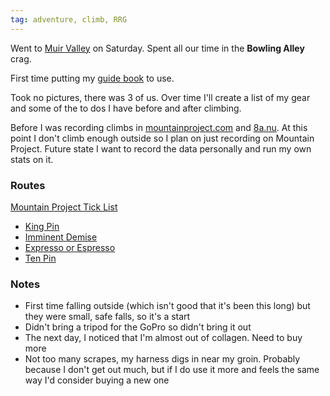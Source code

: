 ```yaml
---
tag: adventure, climb, RRG
---
```

Went to [Muir Valley](https://muirvalley.org/) on Saturday. Spent all our time in the **Bowling Alley** crag.

First time putting my [guide book](https://bestofthered.com/products/the-red-2nd-edition) to use.

Took no pictures, there was 3 of us. Over time I'll create a list of my gear and some of the to dos I have before and after climbing.

Before I was recording climbs in [mountainproject.com](https://www.mountainproject.com/) and [8a.nu](https://www.8a.nu/). At this point I don't climb enough outside so I plan on just recording on Mountain Project. Future state I want to record the data personally and run my own stats on it.

### Routes
[Mountain Project Tick List](https://www.mountainproject.com/user/7079884/lane-katris/ticks)

- [King Pin](https://www.mountainproject.com/route/107203385/king-pin)
- [Imminent Demise](https://www.mountainproject.com/route/106447766/imminent-demise)
- [Expresso or Espresso](https://www.mountainproject.com/route/107203392/expresso)
- [Ten Pin](https://www.mountainproject.com/route/120485263/ten-pin)

### Notes
- First time falling outside (which isn't good that it's been this long) but they were small, safe falls, so it's a start
- Didn't bring a tripod for the GoPro so didn't bring it out
- The next day, I noticed that I'm almost out of collagen. Need to buy more
- Not too many scrapes, my harness digs in near my groin. Probably because I don't get out much, but if I do use it more and feels the same way I'd consider buying a new one